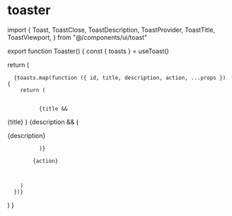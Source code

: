 # toaster

import {
  Toast,
  ToastClose,
  ToastDescription,
  ToastProvider,
  ToastTitle,
  ToastViewport,
} from "@/components/ui/toast"

export function Toaster() {
  const { toasts } = useToast()

  return (
    
      {toasts.map(function ({ id, title, description, action, ...props }) {
        return (
          
            
              {title && 
{title}
}
              {description && (
                
{description}

              )}
            
            {action}
            


        )
      })}
      


  )
}